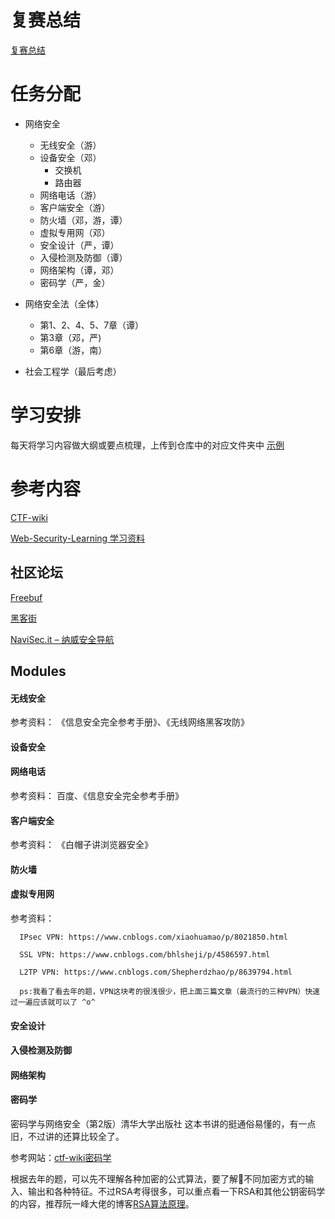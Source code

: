 # 复赛总结
[复赛总结](复赛总结.md)

# 任务分配

* 网络安全
    * 无线安全（游）
    * 设备安全（邓）
        * 交换机
        * 路由器
    * 网络电话（游）
    * 客户端安全（游）
    * 防火墙（邓，游，谭）
    * 虚拟专用网（邓）
    * 安全设计（严，谭）
    * 入侵检测及防御（谭）
    * 网络架构（谭，邓）
    * 密码学（严，金）
* 网络安全法（全体）
    * 第1、2、4、5、7章（谭）
    * 第3章（邓，严)
    * 第6章（游，南）

* 社会工程学（最后考虑）

# 学习安排

每天将学习内容做大纲或要点梳理，上传到仓库中的对应文件夹中
[示例](示例/README.md)

# 参考内容

[CTF-wiki](https://ctf-wiki.github.io/ctf-wiki/)

[Web-Security-Learning 学习资料](https://chybeta.github.io/2017/08/19/Web-Security-Learning/)

## 社区论坛
[Freebuf](http://www.freebuf.com/)

[黑客街](http://www.hackjie.com/)

[NaviSec.it – 纳威安全导航](https://navisec.it/)

## Modules

#### 无线安全
参考资料：
      《信息安全完全参考手册》、《无线网络黑客攻防》
#### 设备安全

#### 网络电话
参考资料：
      百度、《信息安全完全参考手册》
#### 客户端安全
参考资料：
      《白帽子讲浏览器安全》
#### 防火墙

#### 虚拟专用网
参考资料：

      IPsec VPN: https://www.cnblogs.com/xiaohuamao/p/8021850.html
       
      SSL VPN: https://www.cnblogs.com/bhlsheji/p/4586597.html
      
      L2TP VPN: https://www.cnblogs.com/Shepherdzhao/p/8639794.html
      
      ps:我看了看去年的题，VPN这块考的很浅很少，把上面三篇文章（最流行的三种VPN）快速过一遍应该就可以了 ^o^

#### 安全设计

#### 入侵检测及防御

#### 网络架构

#### 密码学

密码学与网络安全（第2版）清华大学出版社 这本书讲的挺通俗易懂的，有一点旧，不过讲的还算比较全了。

参考网站：[ctf-wiki密码学](https://ctf-wiki.github.io/ctf-wiki/crypto/introduction/)

根据去年的题，可以先不理解各种加密的公式算法，要了解不同加密方式的输入、输出和各种特征。不过RSA考得很多，可以重点看一下RSA和其他公钥密码学的内容，推荐阮一峰大佬的博客[RSA算法原理](http://www.ruanyifeng.com/blog/2013/06/rsa_algorithm_part_one.html)。
